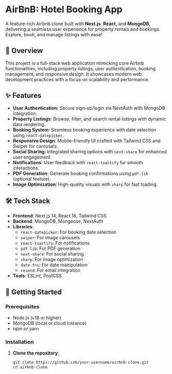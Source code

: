 # AirBnB: Hotel Booking App

A feature-rich Airbnb clone built with **Next.js**, **React**, and **MongoDB**, delivering a seamless user experience for property rentals and bookings. Explore, book, and manage listings with ease!

## 📖 Overview

This project is a full-stack web application mimicking core Airbnb functionalities, including property listings, user authentication, booking management, and responsive design. It showcases modern web development practices with a focus on scalability and performance.

## ✨ Features

- **User Authentication**: Secure sign-up/login via NextAuth with MongoDB integration.
- **Property Listings**: Browse, filter, and search rental listings with dynamic data rendering.
- **Booking System**: Seamless booking experience with date selection using `react-datepicker`.
- **Responsive Design**: Mobile-friendly UI crafted with Tailwind CSS and Swiper for carousels.
- **Social Sharing**: Integrated sharing options with `next-share` for enhanced user engagement.
- **Notifications**: User feedback with `react-toastify` for smooth interactions.
- **PDF Generation**: Generate booking confirmations using `pdf-lib` (optional feature).
- **Image Optimization**: High-quality visuals with `sharp` for fast loading.

## 🛠️ Tech Stack

- **Frontend**: Next.js 14, React 18, Tailwind CSS
- **Backend**: MongoDB, Mongoose, NextAuth
- **Libraries**:
  - `react-datepicker`: For booking date selection
  - `swiper`: For image carousels
  - `react-toastify`: For notifications
  - `pdf-lib`: For PDF generation
  - `next-share`: For social sharing
  - `sharp`: For image optimization
  - `date-fns`: For date manipulation
  - `resend`: For email integration
- **Tools**: ESLint, PostCSS

## 🚀 Getting Started

### Prerequisites

- Node.js (v18 or higher)
- MongoDB (local or cloud instance)
- npm or yarn

### Installation

1. **Clone the repository**:
   ```bash
   git clone https://github.com/your-username/airbnb-clone.git
   cd airbnb-clone
